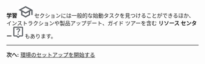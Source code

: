 **学習** ![卒業式用の角帽](Images/fgd1722886790106.svg) セクションには一般的な始動タスクを見つけることができるほか、インストラクションや製品アップデート、ガイド ツアーを含む **リソース センター** ![疑問符](Images/avu1722886867596.svg) もあります。

---

**次へ:** [環境のセットアップを開始する](tta1687442978234.md)

